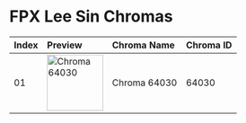 # FPX Lee Sin Chromas

| Index | Preview | Chroma Name | Chroma ID |
|:---|:---|:---|:---|
| 01 | <img src='https://raw.communitydragon.org/latest/plugins/rcp-be-lol-game-data/global/default/v1/champion-chroma-images/64/64030.png' alt='Chroma 64030' width='100'> | Chroma 64030 | 64030 |
